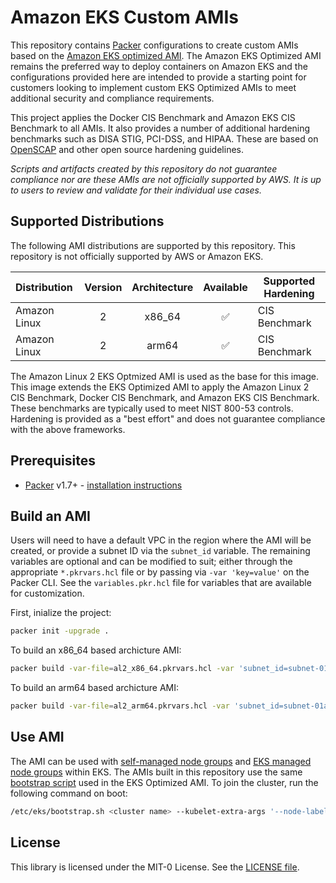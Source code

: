 # Amazon EKS Custom AMIs

This repository contains [Packer](https://packer.io/) configurations to create custom AMIs based on the [Amazon EKS optimized AMI](https://github.com/awslabs/amazon-eks-ami). The Amazon EKS Optimized AMI remains the preferred way to deploy containers on Amazon EKS and the configurations provided here are intended to provide a starting point for customers looking to implement custom EKS Optimized AMIs to meet additional security and compliance requirements.

This project applies the Docker CIS Benchmark and Amazon EKS CIS Benchmark to all AMIs. It also provides a number of additional hardening benchmarks such as DISA STIG, PCI-DSS, and HIPAA. These are based on [OpenSCAP](https://www.open-scap.org/) and other open source hardening guidelines.

_Scripts and artifacts created by this repository do not guarantee compliance nor are these AMIs are not officially supported by AWS. It is up to users to review and validate for their individual use cases._

## Supported Distributions

The following AMI distributions are supported by this repository. This repository is not officially supported by AWS or Amazon EKS.

| Distribution | Version | Architecture |     Available      | Supported Hardening |
| :----------- | :-----: | :----------: | :----------------: | ------------------- |
| Amazon Linux |    2    |    x86_64    | :white_check_mark: | CIS Benchmark       |
| Amazon Linux |    2    |    arm64     | :white_check_mark: | CIS Benchmark       |

The Amazon Linux 2 EKS Optmized AMI is used as the base for this image. This image extends the EKS Optimized AMI to apply the Amazon Linux 2 CIS Benchmark, Docker CIS Benchmark, and Amazon EKS CIS Benchmark. These benchmarks are typically used to meet NIST 800-53 controls. Hardening is provided as a "best effort" and does not guarantee compliance with the above frameworks.

## Prerequisites

- [Packer](https://packer.io/) v1.7+ - [installation instructions](https://learn.hashicorp.com/tutorials/packer/get-started-install-cli)

## Build an AMI

Users will need to have a default VPC in the region where the AMI will be created, or provide a subnet ID via the `subnet_id` variable. The remaining variables are optional and can be modified to suit; either through the appropriate `*.pkrvars.hcl` file or by passing via `-var 'key=value'` on the Packer CLI. See the `variables.pkr.hcl` file for variables that are available for customization.

First, inialize the project:

```sh
packer init -upgrade .
```

To build an x86_64 based archicture AMI:

```sh
packer build -var-file=al2_x86_64.pkrvars.hcl -var 'subnet_id=subnet-01abc23' .
```

To build an arm64 based archicture AMI:

```sh
packer build -var-file=al2_arm64.pkrvars.hcl -var 'subnet_id=subnet-01abc23' .
```

## Use AMI

The AMI can be used with [self-managed node groups](https://docs.aws.amazon.com/eks/latest/userguide/worker.html) and [EKS managed node groups](https://docs.aws.amazon.com/eks/latest/userguide/managed-node-groups.html) within EKS. The AMIs built in this repository use the same [bootstrap script](https://github.com/awslabs/amazon-eks-ami/blob/master/files/bootstrap.sh) used in the EKS Optimized AMI. To join the cluster, run the following command on boot:

```bash
/etc/eks/bootstrap.sh <cluster name> --kubelet-extra-args '--node-labels=eks.amazonaws.com/nodegroup=<node group name>,eks.amazonaws.com/nodegroup-image=<ami id>'
```

## License

This library is licensed under the MIT-0 License. See the [LICENSE file](./LICENSE).
